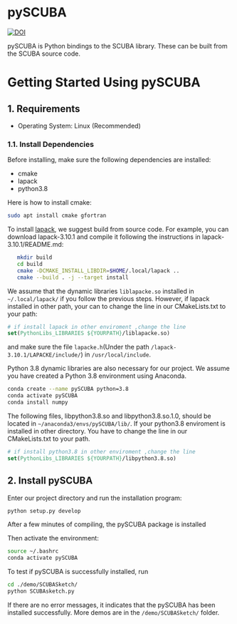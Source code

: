 pySCUBA
=========
[![DOI](https://zenodo.org/badge/DOI/10.5281/zenodo.10903437.svg)](https://doi.org/10.5281/zenodo.10903437)

pySCUBA is Python bindings to the SCUBA library. These can be built from the SCUBA source code. 

Getting Started Using pySCUBA
============================

## 1. Requirements

-  Operating System: Linux (Recommended)

### 1.1. Install Dependencies

Before installing, make sure the following dependencies are installed:

-  cmake
-  lapack
-  python3.8

Here is how to install cmake:
```sh
sudo apt install cmake gfortran
```

To install [lapack](https://github.com/Reference-LAPACK/lapack), we suggest build from source code. For example, you can download lapack-3.10.1 and compile it following the instructions in lapack-3.10.1/README.md:

```sh
   mkdir build
   cd build
   cmake -DCMAKE_INSTALL_LIBDIR=$HOME/.local/lapack ..
   cmake --build . -j --target install
```

We assume that the dynamic libraries `liblapacke.so` installed in` ~/.local/lapack/` if you follow the previous steps. However, if lapack installed in other path, your can to change the line in our CMakeLists.txt to your path:
```cmake
# if install lapack in other enviroment ,change the line
set(PythonLibs_LIBRARIES ${YOURPATH}/liblapacke.so)
```
and make sure the file `lapacke.h`(Under the path `/lapack-3.10.1/LAPACKE/include/`) in `/usr/local/include`.

Python 3.8 dynamic libraries are also necessary for our project. We assume you have created a Python 3.8 environment using Anaconda. 
```sh
conda create --name pySCUBA python=3.8
conda activate pySCUBA
conda install numpy
``` 
The following files, libpython3.8.so and libpython3.8.so.1.0, should be located in `~/anaconda3/envs/pySCUBA/lib/`. If your python3.8 enviroment is installed in other directory. You have to change the line in our CMakeLists.txt to your path.
```cmake
# if install python3.8 in other enviroment ,change the line
set(PythonLibs_LIBRARIES ${YOURPATH}/libpython3.8.so)
```
## 2. Install pySCUBA
Enter our project directory and run the installation program:
```sh
python setup.py develop
```
After a few minutes of compiling, the pySCUBA package is installed

Then activate the environment:
```sh
source ~/.bashrc
conda activate pySCUBA
```

To test if pySCUBA is successfully installed, run
```sh
cd ./demo/SCUBASketch/
python SCUBAsketch.py
```
If there are no error messages, it indicates that the pySCUBA has been installed successfully. More demos are in the `/demo/SCUBASketch/` folder.